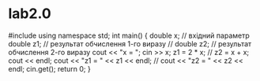 # lab2.0
#include <iostream>
using namespace std;
int main()
{
double x; // вхідний параметр
double z1; // результат обчислення 1-го виразу
// double z2; // результат обчислення 2-го виразу
cout << "x = "; cin >> x;
z1 = 2 * x;
// z2 = x + x;
cout << endl;
cout << "z1 = " << z1 << endl;
// cout << "z2 = " << z2 << endl;
cin.get();
return 0;
}
